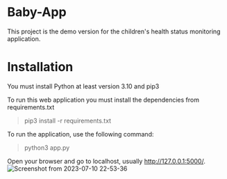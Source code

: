 # Baby-App
This project is the demo version for the children's health status monitoring application.

# Installation
You must install Python at least version 3.10 and pip3

To run this web application you must install the dependencies from requirements.txt
>pip3 install -r requirements.txt

To run the application, use the following command:
>python3 app.py

Open your browser and go to localhost, usually http://127.0.0.1:5000/.
![Screenshot from 2023-07-10 22-53-36](<img src="https://github.com/CrisUlim/Baby-App/blob/main/baby/static/img/login.jpg " width=50% height=50%>)
